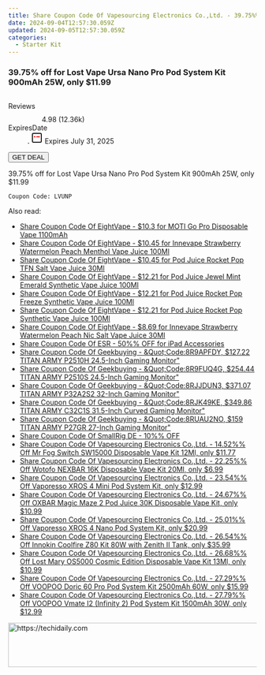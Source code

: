 ```yaml
---
title: Share Coupon Code Of Vapesourcing Electronics Co.,Ltd. - 39.75%% Off for Lost Vape Ursa Nano Pro Pod System Kit 900mAh 25W, only $11.99
date: 2024-09-04T12:57:30.059Z
updated: 2024-09-05T12:57:30.059Z
categories:
  - Starter Kit
---
```



<main class="px-4 py-6 sm:p-6 md:px-8 md:py-10">
  <div class="mx-auto grid max-w-4xl grid-cols-1">
    <div class="relative col-start-1 row-start-1 flex flex-col-reverse rounded-lg bg-gradient-to-t from-black/75 via-black/0 p-3 sm:row-start-2 sm:bg-none sm:p-0 lg:row-start-1">
      <h3 class="mt-1 text-lg font-semibold text-white sm:text-slate-900 md:text-2xl dark:sm:text-white">39.75% off for Lost Vape Ursa Nano Pro Pod System Kit 900mAh 25W, only $11.99</h3>
    </div>
        <div class="col-start-1 col-end-3 row-start-1 grid gap-4 sm:mb-6 sm:grid-cols-4 lg:col-start-2 lg:row-span-6 lg:row-end-6 lg:mb-0 lg:gap-6">
      <img src="https://static.shareasale.com/image/90958/deal/000000_166245464271.png" alt="" class="h-60 w-full rounded-lg object-cover sm:col-span-2 sm:h-52 lg:col-span-full" loading="lazy" />
    </div>
        <dl class="row-start-2 mt-4 flex items-center text-xs font-medium sm:row-start-3 sm:mt-1 md:mt-2.5 lg:row-start-2">
      <dt class="sr-only">Reviews</dt>
      <dd class="flex items-center text-indigo-600 dark:text-indigo-400">
        <svg width="24" height="24" fill="none" aria-hidden="true" class="mr-1 stroke-current dark:stroke-indigo-500">
          <path d="m12 5 2 5h5l-4 4 2.103 5L12 16l-5.103 3L9 14l-4-4h5l2-5Z" stroke-width="2" stroke-linecap="round" stroke-linejoin="round" />
        </svg>
        <span>4.98 <span class="font-normal text-slate-400">(12.36k)</span></span>
      </dd>
      <dt class="sr-only">ExpiresDate</dt>
      <dd class="flex items-center">
        <svg width="2" height="2" aria-hidden="true" fill="currentColor" class="mx-3 text-slate-300">
          <circle cx="1" cy="1" r="1" />
        </svg>
        <svg width="24" height="24" viewBox="0 0 24 24" fill="none" stroke="currentColor" stroke-width="2">
          <rect x="3" y="3" width="18" height="18" rx="2" fill="#fff" />
          <path d="M6 10L18 10" stroke="red" stroke-width="2" fill="none" />
          <path d="M10 6L10 18" stroke="#fff" stroke-width="2" fill="none" />
        </svg>
        Expires July 31, 2025      </dd>
    </dl>
    <div class="col-start-1 row-start-3 mt-4 self-center sm:col-start-2 sm:row-span-2 sm:row-start-2 sm:mt-0 lg:col-start-1 lg:row-start-3 lg:row-end-4 lg:mt-6">
      <button type="button" onClick="javascript:window.open(decodeURIComponent('https%3A%2F%2Fwww.shareasale.com%2Fu.cfm%3Fd%3D940109%26m%3D90958%26u%3D4338022'), '_blank');void(0);" class="rounded-lg bg-red-600 px-3 py-2 text-sm font-medium leading-6 text-white">
       GET DEAL
      </button>
    </div>
    <p class="col-start-1 mt-4 text-sm leading-6 sm:col-span-2 lg:col-span-1 lg:row-start-4 lg:mt-6 dark:text-slate-400">39.75% off for Lost Vape Ursa Nano Pro Pod System Kit 900mAh 25W, only $11.99 
</p>
    <p class="mt-4">
      <code class="bg-purple-900 p-4 text-sm font-bold text-white" onClick="javascript:window.open(decodeURIComponent('https%3A%2F%2Fwww.shareasale.com%2Fu.cfm%3Fd%3D940109%26m%3D90958%26u%3D4338022'), '_blank');void(0);">Coupon Code: <span class="bg-green-500 p-2 rounded tracking-widest">LVUNP</span></code>
    </p>
  </div>
</main>
<span class="atpl-alsoreadstyle">Also read:</span>
<div><ul>
<li><a href="https://coupons.techidaily.com/coupon-1229479-share-59344-sale/"><u>Share Coupon Code Of EightVape - $10.3 for MOTI Go Pro Disposable Vape 1100mAh</u></a></li>
<li><a href="https://coupons.techidaily.com/coupon-1230718-share-59344-sale/"><u>Share Coupon Code Of EightVape - $10.45 for Innevape Strawberry Watermelon Peach Menthol Vape Juice 100Ml</u></a></li>
<li><a href="https://coupons.techidaily.com/coupon-1230714-share-59344-sale/"><u>Share Coupon Code Of EightVape - $10.45 for Pod Juice Rocket Pop TFN Salt Vape Juice 30Ml</u></a></li>
<li><a href="https://coupons.techidaily.com/coupon-1230715-share-59344-sale/"><u>Share Coupon Code Of EightVape - $12.21 for Pod Juice Jewel Mint Emerald Synthetic Vape Juice 100Ml</u></a></li>
<li><a href="https://coupons.techidaily.com/coupon-1230716-share-59344-sale/"><u>Share Coupon Code Of EightVape - $12.21 for Pod Juice Rocket Pop Freeze Synthetic Vape Juice 100Ml</u></a></li>
<li><a href="https://coupons.techidaily.com/coupon-1230717-share-59344-sale/"><u>Share Coupon Code Of EightVape - $12.21 for Pod Juice Rocket Pop Synthetic Vape Juice 100Ml</u></a></li>
<li><a href="https://coupons.techidaily.com/coupon-1230719-share-59344-sale/"><u>Share Coupon Code Of EightVape - $8.69 for Innevape Strawberry Watermelon Peach Nic Salt Vape Juice 30Ml</u></a></li>
<li><a href="https://coupons.techidaily.com/coupon-985312-share-80610-sale/"><u>Share Coupon Code Of ESR - 50%% OFF for iPad Accessories</u></a></li>
<li><a href="https://coupons.techidaily.com/coupon-1229501-share-38812-sale/"><u>Share Coupon Code Of Geekbuying - &Quot;Code:8R9APFDY, $127.22 TITAN ARMY P2510H 24.5-Inch Gaming Monitor&quot;</u></a></li>
<li><a href="https://coupons.techidaily.com/coupon-1229498-share-38812-sale/"><u>Share Coupon Code Of Geekbuying - &Quot;Code:8R9FUQ4G, $254.44 TITAN ARMY P2510S 24.5-Inch Gaming Monitor&quot;</u></a></li>
<li><a href="https://coupons.techidaily.com/coupon-1229502-share-38812-sale/"><u>Share Coupon Code Of Geekbuying - &Quot;Code:8RJJDUN3, $371.07 TITAN ARMY P32A2S2 32-Inch Gaming Monitor&quot;</u></a></li>
<li><a href="https://coupons.techidaily.com/coupon-1229500-share-38812-sale/"><u>Share Coupon Code Of Geekbuying - &Quot;Code:8RJK49KE, $349.86 TITAN ARMY C32C1S 31.5-Inch Curved Gaming Monitor&quot;</u></a></li>
<li><a href="https://coupons.techidaily.com/coupon-1229499-share-38812-sale/"><u>Share Coupon Code Of Geekbuying - &Quot;Code:8RUAU2NO, $159 TITAN ARMY P27GR 27-Inch Gaming Monitor&quot;</u></a></li>
<li><a href="https://coupons.techidaily.com/coupon-1079073-share-110294-sale/"><u>Share Coupon Code Of SmallRig DE - 10%% OFF</u></a></li>
<li><a href="https://coupons.techidaily.com/coupon-1100828-share-90958-sale/"><u>Share Coupon Code Of Vapesourcing Electronics Co.,Ltd. - 14.52%% Off Mr Fog Switch SW15000 Disposable Vape Kit 12Ml, only $11.77</u></a></li>
<li><a href="https://coupons.techidaily.com/coupon-1109763-share-90958-sale/"><u>Share Coupon Code Of Vapesourcing Electronics Co.,Ltd. - 22.25%% Off Wotofo NEXBAR 16K Disposable Vape Kit 20Ml, only $6.99</u></a></li>
<li><a href="https://coupons.techidaily.com/coupon-1106333-share-90958-sale/"><u>Share Coupon Code Of Vapesourcing Electronics Co.,Ltd. - 23.54%% Off Vaporesso XROS 4 Mini Pod System Kit, only $12.99</u></a></li>
<li><a href="https://coupons.techidaily.com/coupon-1112225-share-90958-sale/"><u>Share Coupon Code Of Vapesourcing Electronics Co.,Ltd. - 24.67%% Off OXBAR Magic Maze 2 Pod Juice 30K Disposable Vape Kit, only $10.99</u></a></li>
<li><a href="https://coupons.techidaily.com/coupon-1229486-share-90958-sale/"><u>Share Coupon Code Of Vapesourcing Electronics Co.,Ltd. - 25.01%% Off Vaporesso XROS 4 Nano Pod System Kit, only $20.99</u></a></li>
<li><a href="https://coupons.techidaily.com/coupon-817186-share-90958-sale/"><u>Share Coupon Code Of Vapesourcing Electronics Co.,Ltd. - 26.54%% Off Innokin Coolfire Z80 Kit 80W with Zenith II Tank, only $35.99</u></a></li>
<li><a href="https://coupons.techidaily.com/coupon-1088335-share-90958-sale/"><u>Share Coupon Code Of Vapesourcing Electronics Co.,Ltd. - 26.68%% Off Lost Mary OS5000 Cosmic Edition Disposable Vape Kit 13Ml, only $10.99</u></a></li>
<li><a href="https://coupons.techidaily.com/coupon-1229487-share-90958-sale/"><u>Share Coupon Code Of Vapesourcing Electronics Co.,Ltd. - 27.29%% Off VOOPOO Doric 60 Pro Pod System Kit 2500mAh 60W, only $15.99</u></a></li>
<li><a href="https://coupons.techidaily.com/coupon-1229485-share-90958-sale/"><u>Share Coupon Code Of Vapesourcing Electronics Co.,Ltd. - 27.79%% Off VOOPOO Vmate I2 (Infinity 2) Pod System Kit 1500mAh 30W, only $12.99</u></a></li>
</ul></div>

<ins class="adsbygoogle"
      style="display:block"
      data-ad-client="ca-pub-7571918770474297"
      data-ad-slot="8358498916"
      data-ad-format="auto"
      data-full-width-responsive="true"></ins>
<!-- affiliate ads begin -->
<a href="https://appsumo.8odi.net/c/5597632/2087395/7443" target="_top" id="2087395">
  <img src="//a.impactradius-go.com/display-ad/7443-2087395" border="0" alt="https://techidaily.com" width="728" height="90"/>
</a>
<img height="0" width="0" src="https://appsumo.8odi.net/i/5597632/2087395/7443" style="position:absolute;visibility:hidden;" border="0" />
<!-- affiliate ads end -->